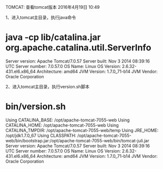 TOMCAT: 查看tomcat版本
2016年4月19日
10:49
 
1、进入tomcat主目录，执行java命令
# java -cp lib/catalina.jar org.apache.catalina.util.ServerInfo
Server version: Apache Tomcat/7.0.57
Server built:   Nov 3 2014 08:39:16 UTC
Server number:  7.0.57.0
OS Name:        Linux
OS Version:     2.6.32-431.el6.x86_64
Architecture:   amd64
JVM Version:    1.7.0_71-b14
JVM Vendor:     Oracle Corporation
 
2、进入tomcat主目录，执行version.sh脚本
# bin/version.sh 
Using CATALINA_BASE:   /opt/apache-tomcat-7055-web
Using CATALINA_HOME:   /opt/apache-tomcat-7055-web
Using CATALINA_TMPDIR: /opt/apache-tomcat-7055-web/temp
Using JRE_HOME:        /opt/jdk1.7.0_67
Using CLASSPATH:       /opt/apache-tomcat-7055-web/bin/bootstrap.jar:/opt/apache-tomcat-7055-web/bin/tomcat-juli.jar
Server version: Apache Tomcat/7.0.57
Server built:   Nov 3 2014 08:39:16 UTC
Server number:  7.0.57.0
OS Name:        Linux
OS Version:     2.6.32-431.el6.x86_64
Architecture:   amd64
JVM Version:    1.7.0_71-b14
JVM Vendor:     Oracle Corporation

